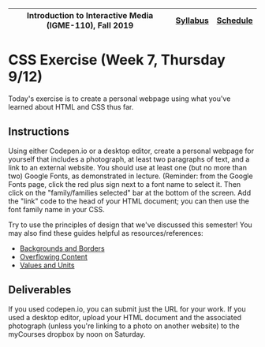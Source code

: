 |  Introduction to Interactive Media (IGME-110), Fall 2019 | [Syllabus](https://lawleyfall2019.github.io/110-fall2019/) | [Schedule](https://lawleyfall2019.github.io/110-fall2019/schedule.html#week7) |
|----|----|----|


# CSS Exercise (Week 7, Thursday 9/12)

Today's exercise is to create a personal webpage using what you've learned about HTML and CSS thus far.  

## Instructions

Using either Codepen.io or a desktop editor, create a personal webpage for yourself that includes a photograph, at least two paragraphs of text, and a link to an external website. You should use at least one (but no more than two) Google Fonts, as demonstrated in lecture. (Reminder: from the Google Fonts page, click the red plus sign next to a font name to select it. Then click on the "family/families selected" bar at the bottom of the screen. Add the "link" code to the head of your HTML document; you can then use the font family name in your CSS. 

Try to use the principles of design that we've discussed this semester! You may also find these guides helpful as resources/references: 

 - [Backgrounds and Borders](https://developer.mozilla.org/en-US/docs/Learn/CSS/Building_blocks/Backgrounds_and_borders)
 - [Overflowing Content](https://developer.mozilla.org/en-US/docs/Learn/CSS/Building_blocks/Overflowing_content)
 - [Values and Units](https://developer.mozilla.org/en-US/docs/Learn/CSS/Building_blocks/Values_and_units)
 
## Deliverables

If you used codepen.io, you can submit just the URL for your work. If you used a desktop editor, upload your HTML document and the associated photograph (unless you're linking to a photo on another website) to the myCourses dropbox by noon on Saturday. 
